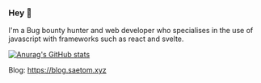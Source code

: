### Hey 👋
I'm a Bug bounty hunter and web developer who specialises in the use of javascript with frameworks such as react and svelte.

[![Anurag's GitHub stats](https://github-readme-stats.vercel.app/api?username=SeatomGuy)](https://github.com/anuraghazra/github-readme-stats)

Blog: https://blog.saetom.xyz
